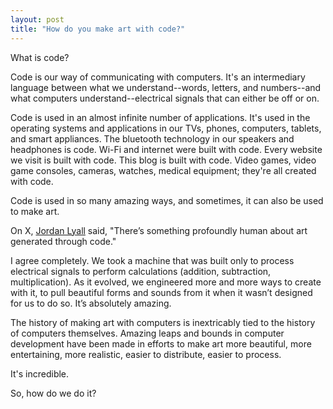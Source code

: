 ```yaml
---
layout: post
title: "How do you make art with code?"
---
```


What is code?

Code is our way of communicating with computers.
It's an intermediary language between what we understand--words, letters, and numbers--and what computers understand--electrical signals that can either be off or on.

Code is used in an almost infinite number of applications.
It's used in the operating systems and applications in our TVs, phones, computers, tablets, and smart appliances.
The bluetooth technology in our speakers and headphones is code.
Wi-Fi and internet were built with code.
Every website we visit is built with code.
This blog is built with code.
Video games, video game consoles, cameras, watches, medical equipment; they're all created with code.

Code is used in so many amazing ways, and sometimes, it can also be used to make art.

On X, [Jordan Lyall](https://x.com/JordanLyall/status/1876778588168487397) said, "There’s something profoundly human about art generated through code."

I agree completely.
We took a machine that was built only to process electrical signals to perform calculations (addition, subtraction, multiplication).
As it evolved, we engineered more and more ways to create with it, to pull beautiful forms and sounds from it when it wasn’t designed for us to do so.
It’s absolutely amazing.

The history of making art with computers is inextricably tied to the history of computers themselves.
Amazing leaps and bounds in computer development have been made in efforts to make art more beautiful, more entertaining, more realistic, easier to distribute, easier to process.

It's incredible.

So, how do we do it?
